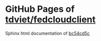 GitHub Pages of [tdviet/fedcloudclient](https://github.com/tdviet/fedcloudclient.git)
===
Sphinx html documentation of [bc54cd5c](https://github.com/tdviet/fedcloudclient/tree/bc54cd5cb3d0084c2f11fb0b0db76da9d164c265)
